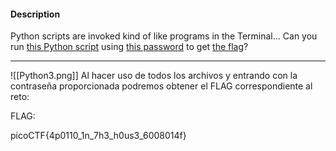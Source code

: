 
#### Description

Python scripts are invoked kind of like programs in the Terminal... Can you run [this Python script](https://mercury.picoctf.net/static/0bf545252b5120845e3b568b9ad0277e/ende.py) using [this password](https://mercury.picoctf.net/static/0bf545252b5120845e3b568b9ad0277e/pw.txt) to get [the flag](https://mercury.picoctf.net/static/0bf545252b5120845e3b568b9ad0277e/flag.txt.en)?

-------------------------
![[Python3.png]]
Al hacer uso de todos los archivos y entrando con la contraseña proporcionada podremos obtener el FLAG correspondiente al reto:

FLAG:

picoCTF{4p0110_1n_7h3_h0us3_6008014f}

